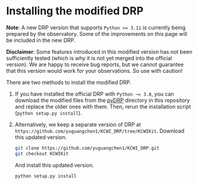 # Installing the modified DRP

**Note**: A new DRP version that supports `Python >= 3.11` is currently being prepared by the observatory. Some of the improvements on this page will be included in the new DRP. 

**Disclaimer**: Some features introduced in this modified version has not been sufficiently tested (which is why it is not yet merged into the official version). We are happy to receive bug reports, but we cannot guarantee that this version would work for your observations. So use with caution!

There are two methods to install the modified DRP. 

1. If you have installed the official DRP with `Python ~= 3.8`, you can download the modified files from the [pyDRP](../pyDRP/) directory in this repository and replace the older ones with them. Then, rerun the installation script (`python setup.py install`). 

2. Alternatively, we keep a separate version of DRP at `https://github.com/yuguangchen1/KCWI_DRP/tree/KCWIKit`. Download this updated version.

    ```bash
    git clone https://github.com/yuguangchen1/KCWI_DRP.git
    git checkout KCWIKit
    ```

    And install this updated version. 

    ```bash
    python setup.py install
    ```


